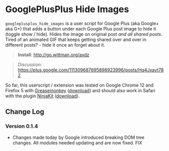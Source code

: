 # GooglePlusPlus Hide Images

`googleplusplus_hide_images` is a user script for Google Plus (aka Google+ aka G+) that adds a button under each Google Plus post image to hide it (toggle show / hide). Hides the image on original post *and all shared posts*. Tired of an animated GIF that keeps getting shared over and over in different posts? - hide it once an forget about it.

> **Install**: <http://go.wittman.org/axdz>

> _Discussion_: <https://plus.google.com/111309687695898923996/posts/Hq4Jxayt782>

So far, this userscript / extension was tested on Google Chrome 12 and Firefox 5 with [Greasemonkey](http://www.greasespot.net/) ([download](https://addons.mozilla.org/firefox/748/)) and should also work in Safari with the plugin [NinjaKit](http://d.hatena.ne.jp/os0x/20100612/1276330696) ([download](http://ss-o.net/safari/extension/NinjaKit.safariextz)).

## Change Log

### Version 0.1.4

- Changes made today by Google introduced breaking DOM tree changes. All modules needed updating and are now fixed. FIX
